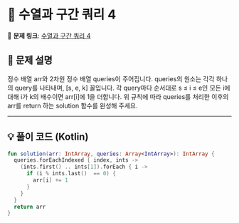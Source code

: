 # 📝 수열과 구간 쿼리 4

🔗 **문제 링크**: [수열과 구간 쿼리 4](https://school.programmers.co.kr/learn/courses/30/lessons/181922?language=kotlin)

## 📌 문제 설명  
정수 배열 arr와 2차원 정수 배열 queries이 주어집니다. queries의 원소는 각각 하나의 query를 나타내며, [s, e, k] 꼴입니다.
각 query마다 순서대로 s ≤ i ≤ e인 모든 i에 대해 i가 k의 배수이면 arr[i]에 1을 더합니다.
위 규칙에 따라 queries를 처리한 이후의 arr를 return 하는 solution 함수를 완성해 주세요.

---

## 💡 풀이 코드 (Kotlin)
```kotlin
fun solution(arr: IntArray, queries: Array<IntArray>): IntArray {
  queries.forEachIndexed { index, ints ->
    (ints.first() .. ints[1]).forEach { i ->
      if (i % ints.last()  == 0) {
        arr[i] += 1
      }
    }
  }
  return arr
}
```
